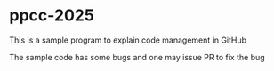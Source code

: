 # ppcc-2025

This is a sample program to explain code management in GitHub

The sample code has some bugs and one may issue PR to fix the bug
